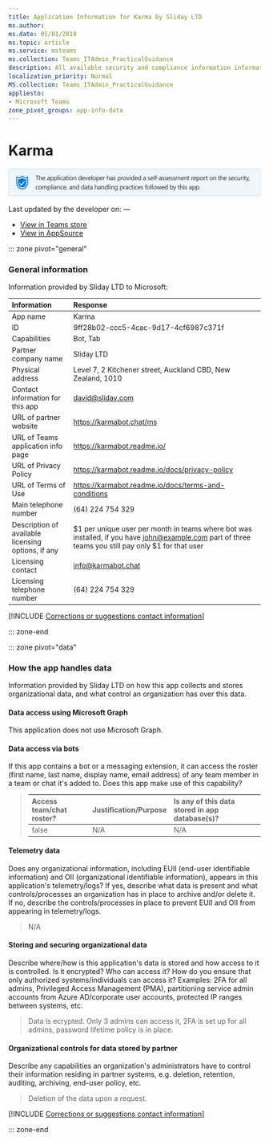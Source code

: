 ```yaml
---
title: Application Information for Karma by Sliday LTD
ms.author: 
ms.date: 05/01/2019
ms.topic: article
ms.service: msteams
ms.collection: Teams_ITAdmin_PracticalGuidance
description: All available security and compliance information information for Karma, its data handling policies, its Microsoft Cloud App Security app catalog information, and security/compliance information in the CSA STAR registry.
localization_priority: Normal
MS.collection: Teams_ITAdmin_PracticalGuidance
appliesto:
- Microsoft Teams
zone_pivot_groups: app-info-data
---
```

# Karma

<p></p><img alt="Self-attestation logo" src="./images/attested.png" width="650"/>
<p>Last updated by the developer on: —</p>

* <a href="https://teams.microsoft.com/l/app/9ff28b02-ccc5-4cac-9d17-4cf6987c371f" target="_blank">View in Teams store</a>
* <a href="https://appsource.microsoft.com/en-us/product/office/WA104381640" target="_blank">View in AppSource</a>

::: zone pivot="general"

### General information

Information provided by Sliday LTD to Microsoft:

| **Information** | **Response** |
|:----------------|:-------------|
| App name | Karma |
| ID | 9ff28b02-ccc5-4cac-9d17-4cf6987c371f |
| Capabilities | Bot, Tab |
| Partner company name | Sliday LTD |
| Physical address | Level 7, 2 Kitchener street, Auckland CBD, New Zealand, 1010 |
| Contact information for this app | david@sliday.com |
| URL of partner website | <https://karmabot.chat/ms> |
| URL of Teams application info page | <https://karmabot.readme.io/> |
| URL of Privacy Policy | <https://karmabot.readme.io/docs/privacy-policy> |
| URL of Terms of Use | <https://karmabot.readme.io/docs/terms-and-conditions> |
| Main telephone number | (64) 224 754 329 |
| Description of available licensing options, if any | $1 per unique user per month in teams where bot was installed, if you have john@example.com part of three teams you still pay only $1 for that user |
| Licensing contact | info@karmabot.chat |
| Licensing telephone number | (64) 224 754 329 |

 [!INCLUDE [Corrections or suggestions contact information](./includes/corrections-or-suggestions.md)]

::: zone-end

::: zone pivot="data"

### How the app handles data

Information provided by Sliday LTD on how this app collects and stores organizational data, and what control an organization has over this data.

#### Data access using Microsoft Graph

This application does not use Microsoft Graph.

#### Data access via bots

If this app contains a bot or a messaging extension, it can access the roster (first name, last name, display name, email address) of any team member in a team or chat it's added to. Does this app make use of this capability?


>| **Access team/chat roster?**  | **Justification/Purpose** | **Is any of this data stored in app database(s)?** |
>|:--------------------------------|:---------------------|:--------------------------|
>| false | N/A | N/A |

#### Telemetry data

Does any organizational information, including EUII (end-user identifiable information) and OII (organizational identifiable information), appears in this application's telemetry/logs? If yes, describe what data is present and what controls/processes an organization has in place to archive and/or delete it. If no, describe the controls/processes in place to prevent EUII and OII from appearing in telemetry/logs.

>N/A

#### Storing and securing organizational data

Describe where/how is this application's data is stored and how access to it is controlled. Is it encrypted? Who can access it? How do you ensure that only authorized systems/individuals can access it? Examples: 2FA for all admins, Privileged Access Management (PMA), partitioning service admin accounts from Azure AD/corporate user accounts, protected IP ranges between systems, etc.

>Data is ecrypted. Only 3 admins can access it, 2FA is set up for all admins, password lifetime policy is in place.

#### Organizational controls for data stored by partner

Describe any capabilities an organization's administrators have to control their information residing in partner systems, e.g. deletion, retention, auditing, archiving, end-user policy, etc.

>Deletion of the data upon a request.

[!INCLUDE [Corrections or suggestions contact information](./includes/corrections-or-suggestions.md)]

::: zone-end


